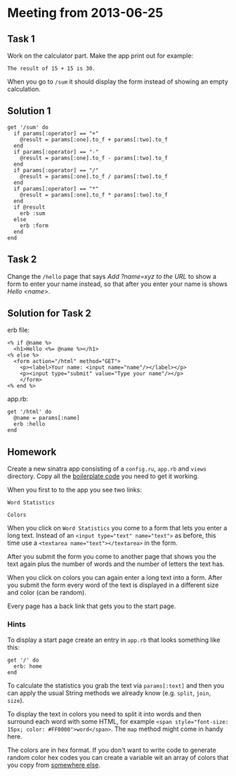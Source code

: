 # Meeting from 2013-06-25

## Task 1

Work on the calculator part. Make the app print out for example:

    The result of 15 + 15 is 30.

When you go to `/sum` it should display the form instead of showing an empty calculation.

## Solution 1

    get '/sum' do
      if params[:operator] == "+"
        @result = params[:one].to_f + params[:two].to_f
      end
      if params[:operator] == "-"
        @result = params[:one].to_f - params[:two].to_f
      end
      if params[:operator] == "/"
        @result = params[:one].to_f / params[:two].to_f
      end
      if params[:operator] == "*"
        @result = params[:one].to_f * params[:two].to_f
      end
      if @result
        erb :sum
      else
        erb :form
      end
    end


## Task 2

Change the `/hello` page that says _Add ?name=xyz to the URL_ to show a form to enter your name instead, so that after you enter your name is shows _Hello &lt;name&gt;_.

## Solution for Task 2

erb file:

    <% if @name %>
      <h1>Hello <%= @name %></h1>
    <% else %>
      <form action="/html" method="GET">
        <p><label>Your name: <input name="name"/></label></p>
        <p><input type="submit" value="Type your name"/></p>
        </form>
    <% end %>

app.rb:

    get '/html' do
      @name = params[:name]
      erb :hello
    end

## Homework

Create a new sinatra app consisting of a `config.ru`, `app.rb` and `views` directory. Copy all the [boilerplate code](https://en.wikipedia.org/wiki/Boilerplate_code) you need to get it working.

When you first to to the app you see two links:

    Word Statistics

    Colors

When you click on `Word Statistics` you come to a form that lets you enter a long text. Instead of an `<input type="text" name="text">` as before, this time use a `<textarea name="text"></textarea>` in the form.

After you submit the form you come to another page that shows you the text again plus the number of words and the number of letters the text has.

When you click on colors you can again enter a long text into a form. After you submit the form every word of the text is displayed in a different size and color (can be random).

Every page has a back link that gets you to the start page.

### Hints

To display a start page create an entry in `app.rb` that looks something like this:

    get '/' do
      erb: home
    end

To calculate the statistics you grab the text via `params[:text]` and then you can apply the usual String methods we already know (e.g. `split`, `join`, `size`).

To display the text in colors you need to split it into words and then surround each word with some HTML, for example `<span style="font-size: 15px; color: #FF0000">word</span>`. The `map` method might come in handy here.

The colors are in hex format. If you don't want to write code to generate random color hex codes you can create a variable wit an array of colors that you copy from [somewhere else](http://www.2createawebsite.com/build/hex-colors.html#colorscheme).
